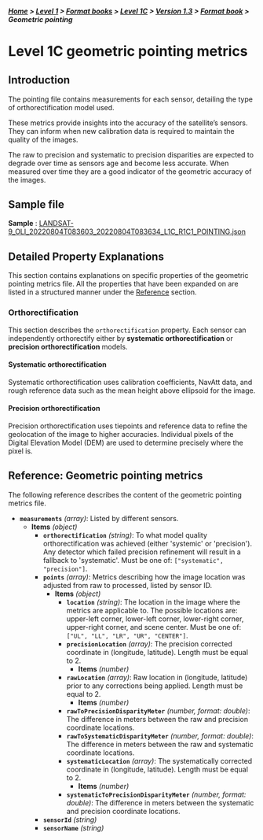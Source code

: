 ##### [Home](../../../../README.md) > [Level 1](../../../../Level%201/) > [Format books](../../../Format%20books/) > [Level 1C](../../Level%201C/) > [Version 1.3](../Version%201.3/) > [Format book](README.md) > Geometric pointing

# Level 1C geometric pointing metrics

## Introduction

The pointing file contains measurements for each sensor, detailing the type of orthorectification model used. 

These metrics provide insights into the accuracy of the satellite’s sensors. They can inform when new calibration data is required to maintain the quality of the images.

The raw to precision and systematic to precision disparities are expected to degrade over time as sensors age and become less accurate. When measured over time they are a good indicator of the geometric accuracy of the images.

## Sample file

**Sample** :  [LANDSAT-9_OLI_20220804T083603_20220804T083634_L1C_R1C1_POINTING.json](https://stfarearth3b2cstatic.blob.core.windows.net/product-samples/products/v1.3/L1C/LANDSAT-9_OLI_20220804T083603_20220804T083634_L1C_R1C1/LANDSAT-9_OLI_20220804T083603_20220804T083634_L1C_R1C1_POINTING.json)

## Detailed Property Explanations

This section contains explanations on specific properties of the geometric pointing metrics file. All the properties that have been expanded on are listed in a structured manner under the [Reference](#reference-geometric-pointing-metrics) section.

### Orthorectification

This section describes the `orthorectification` property.
Each sensor can independently orthorectify either by **systematic orthorectification** or **precision orthorectification** models. 

#### Systematic orthorectification

Systematic orthorectification uses calibration coefficients, NavAtt data, and rough reference data such as the mean height above ellipsoid for the image.

#### Precision orthorectification

Precision orthorectification uses tiepoints and reference data to refine the geolocation of the image to higher accuracies. Individual pixels of the Digital Elevation Model (DEM) are used to determine precisely where the pixel is.

## Reference: Geometric pointing metrics

The following reference describes the content of the geometric pointing metrics file.

- **`measurements`** *(array)*: Listed by different sensors.
  - **Items** *(object)*
    - **`orthorectification`** *(string)*: To what model quality orthorectification was achieved (either 'systemic' or 'precision'). Any detector which failed precision refinement will result in a fallback to 'systematic'. Must be one of: `["systematic", "precision"]`.
    - **`points`** *(array)*: Metrics describing how the image location was adjusted from raw to processed, listed by sensor ID.
      - **Items** *(object)*
        - **`location`** *(string)*: The location in the image where the metrics are applicable to. The possible locations are: upper-left corner, lower-left corner, lower-right corner, upper-right corner, and scene center. Must be one of: `["UL", "LL", "LR", "UR", "CENTER"]`.
        - **`precisionLocation`** *(array)*: The precision corrected coordinate in (longitude, latitude). Length must be equal to 2.
          - **Items** *(number)*
        - **`rawLocation`** *(array)*: Raw location in (longitude, latitude) prior to any corrections being applied. Length must be equal to 2.
          - **Items** *(number)*
        - **`rawToPrecisionDisparityMeter`** *(number, format: double)*: The difference in meters between the raw and precision coordinate locations.
        - **`rawToSystematicDisparityMeter`** *(number, format: double)*: The difference in meters between the raw and systematic coordinate locations.
        - **`systematicLocation`** *(array)*: The systematically corrected coordinate in (longitude, latitude). Length must be equal to 2.
          - **Items** *(number)*
        - **`systematicToPrecisionDisparityMeter`** *(number, format: double)*: The difference in meters between the systematic and precision coordinate locations.
    - **`sensorId`** *(string)*
    - **`sensorName`** *(string)*
